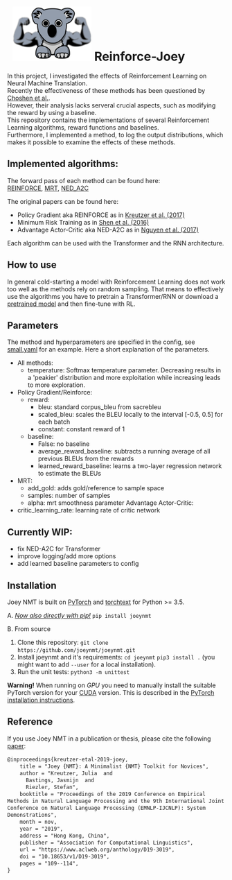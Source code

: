 # &nbsp; ![Reinforce-Joey](reinforce_joey.png) Reinforce-Joey

In this project, I investigated the effects of Reinforcement Learning on Neural Machine Translation.  
Recently the effectiveness of these methods has been questioned by [Choshen et al.](https://arxiv.org/pdf/1907.01752.pdf).  
However, their analysis lacks serveral crucial aspects, such as modifying the reward by using a baseline.  
This repository contains the implementations of several Reinforcement Learning algorithms, reward functions and baselines.   
Furthermore, I implemented a method, to log the output distributions, which makes it possible to examine the effects of these methods. 

## Implemented algorithms:  
The forward pass of each method can be found here:  
[REINFORCE](https://github.com/samukie/reinforce-joey/blob/b10f93314ccc9f3994e38b21c4b1ed21519747cc/joeynmt/model.py#L80), [MRT](https://github.com/samukie/reinforce-joey/blob/b10f93314ccc9f3994e38b21c4b1ed21519747cc/joeynmt/model.py#L152), [NED_A2C](https://github.com/samukie/reinforce-joey/blob/b10f93314ccc9f3994e38b21c4b1ed21519747cc/joeynmt/model.py#L255)   
 
 The original papers can be found here:  
 
- Policy Gradient aka REINFORCE as in [Kreutzer et al. (2017)](https://www.aclweb.org/anthology/P17-1138/)
- Minimum Risk Training as in [Shen et al. (2016)](https://www.aclweb.org/anthology/P16-1159/)
- Advantage Actor-Critic aka NED-A2C as in [Nguyen et al. (2017)](https://www.aclweb.org/anthology/D17-1153/)

Each algorithm can be used with the Transformer and the RNN architecture. 

## How to use 
In general cold-starting a model with Reinforcement Learning does not work too well as the methods rely on random sampling. 
That means to effectively use the algorithms you have to pretrain a Transformer/RNN or download a [pretrained model](https://github.com/joeynmt/joeynmt/blob/master/README.md#pre-trained-models) and then fine-tune with RL. 

## Parameters
The method and hyperparameters are specified in the config, see [small.yaml](https://github.com/samukie/reinforce-joey/blob/reinforce_joey/configs/small.yaml) for an example. 
Here a short explanation of the parameters.  
* All methods: 
  * temperature: Softmax temperature parameter. Decreasing results in a 'peakier' distribution and more exploitation while increasing leads to more exploration.  
* Policy Gradient/Reinforce:   
  * reward: 
    * bleu: standard corpus_bleu from sacrebleu
    * scaled_bleu: scales the BLEU locally to the interval [-0.5, 0.5] for each batch
    * constant: constant reward of 1 
  * baseline: 
    * False: no baseline
    * average_reward_baseline: subtracts a running average of all previous BLEUs from the rewards
    * learned_reward_baseline: learns a two-layer regression network to estimate the BLEUs   
* MRT:  
  * add_gold: adds gold/reference to sample space
  * samples: number of samples
  * alpha: mrt smoothness parameter 
  Advantage Actor-Critic:  
* critic_learning_rate: learning rate of critic network

## Currently WIP: 
- fix NED-A2C for Transformer
- improve logging/add more options 
- add learned baseline parameters to config

## Installation
Joey NMT is built on [PyTorch](https://pytorch.org/) and [torchtext](https://github.com/pytorch/text) for Python >= 3.5.

A. [*Now also directly with pip!*](https://pypi.org/project/joeynmt/)
  `pip install joeynmt`
  
B. From source
  1. Clone this repository:
  `git clone https://github.com/joeynmt/joeynmt.git`
  2. Install joeynmt and it's requirements:
  `cd joeynmt`
  `pip3 install .` (you might want to add `--user` for a local installation).
  3. Run the unit tests:
  `python3 -m unittest`

**Warning!** When running on *GPU* you need to manually install the suitable PyTorch version for your [CUDA](https://developer.nvidia.com/cuda-zone) version. This is described in the [PyTorch installation instructions](https://pytorch.org/get-started/locally/).

## Reference
If you use Joey NMT in a publication or thesis, please cite the following [paper](https://arxiv.org/abs/1907.12484):

```
@inproceedings{kreutzer-etal-2019-joey,
    title = "Joey {NMT}: A Minimalist {NMT} Toolkit for Novices",
    author = "Kreutzer, Julia  and
      Bastings, Jasmijn  and
      Riezler, Stefan",
    booktitle = "Proceedings of the 2019 Conference on Empirical Methods in Natural Language Processing and the 9th International Joint Conference on Natural Language Processing (EMNLP-IJCNLP): System Demonstrations",
    month = nov,
    year = "2019",
    address = "Hong Kong, China",
    publisher = "Association for Computational Linguistics",
    url = "https://www.aclweb.org/anthology/D19-3019",
    doi = "10.18653/v1/D19-3019",
    pages = "109--114",
}
```
